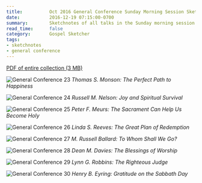 ```yaml
---
title:          Oct 2016 General Conference Sunday Morning Session Sketchnotes
date:           2016-12-19 07:15:00-0700
summary:        Sketchnotes of all talks in the Sunday morning session from Oct 2016 LDS General Conference
read_time:      false
category:       Gospel Sketcher
tags:
- sketchnotes
- general conference
---
```


[PDF of entire collection (3 MB)](/images/sketchnotes/general-conference-oct-2016/oct-2016-general-conference-05-sun-morning-sketchnotes.pdf)

![General Conference 23](/images/sketchnotes/general-conference-oct-2016/oct-2016-general-conference-sketchnote-23.jpg)
_Thomas S. Monson: The Perfect Path to Happiness_

![General Conference 24](/images/sketchnotes/general-conference-oct-2016/oct-2016-general-conference-sketchnote-24.jpg)
_Russell M. Nelson: Joy and Spiritual Survival_

![General Conference 25](/images/sketchnotes/general-conference-oct-2016/oct-2016-general-conference-sketchnote-25.jpg)
_Peter F. Meurs: The Sacrament Can Help Us Become Holy_

![General Conference 26](/images/sketchnotes/general-conference-oct-2016/oct-2016-general-conference-sketchnote-26.jpg)
_Linda S. Reeves: The Great Plan of Redemption_

![General Conference 27](/images/sketchnotes/general-conference-oct-2016/oct-2016-general-conference-sketchnote-27.jpg)
_M. Russell Ballard: To Whom Shall We Go?_

![General Conference 28](/images/sketchnotes/general-conference-oct-2016/oct-2016-general-conference-sketchnote-28.jpg)
_Dean M. Davies: The Blessings of Worship_

![General Conference 29](/images/sketchnotes/general-conference-oct-2016/oct-2016-general-conference-sketchnote-29.jpg)
_Lynn G. Robbins: The Righteous Judge_

![General Conference 30](/images/sketchnotes/general-conference-oct-2016/oct-2016-general-conference-sketchnote-30.jpg)
_Henry B. Eyring: Gratitude on the Sabbath Day_
